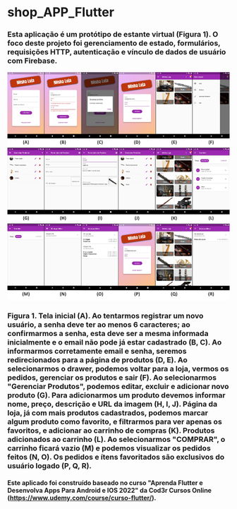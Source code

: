# shop_APP_Flutter

### Esta aplicação é um protótipo de estante virtual (Figura 1). O foco deste projeto foi gerenciamento de estado, formulários, requisições HTTP, autenticação e vínculo de dados de usuário com Firebase.

![First Screen](https://github.com/CaioNoboa/shop_APP_Flutter/blob/main/shop/assets/images/shop.jpg)
### Figura 1. Tela inicial (A). Ao tentarmos registrar um novo usuário, a senha deve ter ao menos 6 caracteres; ao confirmarmos a senha, esta deve ser a mesma informada inicialmente e o email não pode já estar cadastrado (B, C). Ao informarmos corretamente email e senha, seremos redirecionados para a página de produtos (D, E). Ao selecionarmos o drawer, podemos voltar para a loja, vermos os pedidos, gerenciar os produtos e sair (F). Ao selecionarmos "Gerenciar Produtos", podemos editar, excluir e adicionar novo produto (G). Para adicionarmos um produto devemos informar nome, preço, descrição e URL da imagem (H, I, J). Página da loja, já com mais produtos cadastrados, podemos marcar algum produto como favorito, e filtrarmos para ver apenas os favoritos, e adicionar ao carrinho de compras (K). Produtos adicionados ao carrinho (L). Ao selecionarmos "COMPRAR", o carrinho ficará vazio (M) e podemos visualizar os pedidos feitos (N, O). Os pedidos e ítens favoritados são exclusivos do usuário logado (P, Q, R).

#### Este aplicado foi construído baseado no curso "Aprenda Flutter e Desenvolva Apps Para Android e IOS 2022" da Cod3r Cursos Online (https://www.udemy.com/course/curso-flutter/).
